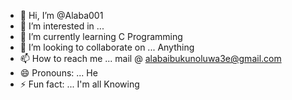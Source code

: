 - 👋 Hi, I’m @Alaba001
- 👀 I’m interested in ...
- 🌱 I’m currently learning C Programming
- 💞️ I’m looking to collaborate on ... Anything
- 📫 How to reach me ... mail @ alabaibukunoluwa3e@gmail.com
- 😄 Pronouns: ...  He 
- ⚡ Fun fact: ... I'm all Knowing 

<!---
Alaba001/Alaba001 is a ✨ special ✨ repository because its `README.md` (this file) appears on your GitHub profile.
You can click the Preview link to take a look at your changes.
--->
